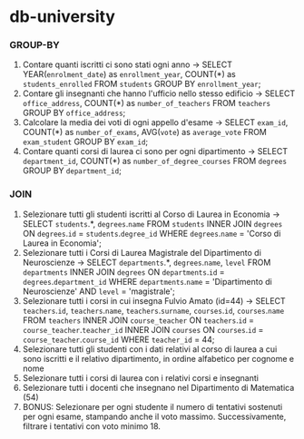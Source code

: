 # db-university 
### GROUP-BY
1. Contare quanti iscritti ci sono stati ogni anno -> SELECT YEAR(`enrolment_date`) as `enrollment_year`, COUNT(*) as `students_enrolled` FROM `students` GROUP BY `enrollment_year`;
2. Contare gli insegnanti che hanno l'ufficio nello stesso edificio -> SELECT `office_address`, COUNT(*) as `number_of_teachers` FROM `teachers` GROUP BY `office_address`;
3. Calcolare la media dei voti di ogni appello d'esame -> SELECT `exam_id`, COUNT(*) as `number_of_exams`, AVG(`vote`) as `average_vote` FROM `exam_student` GROUP BY `exam_id`;
4. Contare quanti corsi di laurea ci sono per ogni dipartimento -> SELECT `department_id`, COUNT(*) as `number_of_degree_courses` FROM `degrees` GROUP BY `department_id`;

### JOIN
1. Selezionare tutti gli studenti iscritti al Corso di Laurea in Economia -> SELECT `students`.*, `degrees`.`name` 
    FROM `students`
    INNER JOIN `degrees`
    ON `degrees`.`id` = `students`.`degree_id`
    WHERE `degrees`.`name` = 'Corso di Laurea in Economia';
2. Selezionare tutti i Corsi di Laurea Magistrale del Dipartimento di
Neuroscienze -> SELECT `departments`.*, `degrees`.`name`, `level` FROM `departments` INNER JOIN `degrees` ON `departments`.`id` = `degrees`.`department_id` WHERE `departments`.`name` = 'Dipartimento di Neuroscienze' AND `level` = 'magistrale';
3. Selezionare tutti i corsi in cui insegna Fulvio Amato (id=44) -> SELECT `teachers`.`id`, `teachers`.`name`, `teachers`.`surname`, `courses`.`id`, `courses`.`name` FROM `teachers` INNER JOIN `course_teacher` ON `teachers`.`id` = `course_teacher`.`teacher_id` INNER JOIN `courses` ON `courses`.`id` = `course_teacher`.`course_id` WHERE `teacher_id` = 44;
4. Selezionare tutti gli studenti con i dati relativi al corso di laurea a cui
sono iscritti e il relativo dipartimento, in ordine alfabetico per cognome e
nome
5. Selezionare tutti i corsi di laurea con i relativi corsi e insegnanti
6. Selezionare tutti i docenti che insegnano nel Dipartimento di
Matematica (54)
7. BONUS: Selezionare per ogni studente il numero di tentativi sostenuti
per ogni esame, stampando anche il voto massimo. Successivamente,
filtrare i tentativi con voto minimo 18.
